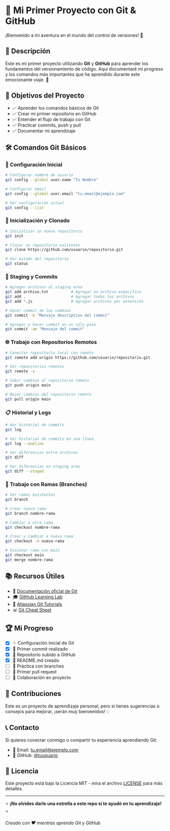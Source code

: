 # 🚀 Mi Primer Proyecto con Git & GitHub

¡Bienvenido a mi aventura en el mundo del control de versiones! 🎉

## 📝 Descripción

Este es mi primer proyecto utilizando **Git** y **GitHub** para aprender los fundamentos del versionamiento de código. Aquí documentaré mi progreso y los comandos más importantes que he aprendido durante este emocionante viaje. 🌟

## 🎯 Objetivos del Proyecto

- ✅ Aprender los comandos básicos de Git
- ✅ Crear mi primer repositorio en GitHub
- ✅ Entender el flujo de trabajo con Git
- ✅ Practicar commits, push y pull
- ✅ Documentar mi aprendizaje

## 🛠️ Comandos Git Básicos

### 🏁 Configuración Inicial
```bash
# Configurar nombre de usuario
git config --global user.name "Tu Nombre"

# Configurar email
git config --global user.email "tu.email@ejemplo.com"

# Ver configuración actual
git config --list
```

### 📂 Inicialización y Clonado
```bash
# Inicializar un nuevo repositorio
git init

# Clonar un repositorio existente
git clone https://github.com/usuario/repositorio.git

# Ver estado del repositorio
git status
```

### 💾 Staging y Commits
```bash
# Agregar archivos al staging area
git add archivo.txt          # Agregar un archivo específico
git add .                    # Agregar todos los archivos
git add *.js                 # Agregar archivos por extensión

# Hacer commit de los cambios
git commit -m "Mensaje descriptivo del commit"

# Agregar y hacer commit en un solo paso
git commit -am "Mensaje del commit"
```

### 🌐 Trabajo con Repositorios Remotos
```bash
# Conectar repositorio local con remoto
git remote add origin https://github.com/usuario/repositorio.git

# Ver repositorios remotos
git remote -v

# Subir cambios al repositorio remoto
git push origin main

# Bajar cambios del repositorio remoto
git pull origin main
```

### 📋 Historial y Logs
```bash
# Ver historial de commits
git log

# Ver historial de commits en una línea
git log --oneline

# Ver diferencias entre archivos
git diff

# Ver diferencias en staging area
git diff --staged
```

### 🌿 Trabajo con Ramas (Branches)
```bash
# Ver ramas existentes
git branch

# Crear nueva rama
git branch nombre-rama

# Cambiar a otra rama
git checkout nombre-rama

# Crear y cambiar a nueva rama
git checkout -b nueva-rama

# Fusionar rama con main
git checkout main
git merge nombre-rama
```

## 📚 Recursos Útiles

- 📖 [Documentación oficial de Git](https://git-scm.com/doc)
- 🎓 [GitHub Learning Lab](https://lab.github.com/)
- 🔧 [Atlassian Git Tutorials](https://www.atlassian.com/git/tutorials)
- 📊 [Git Cheat Sheet](https://education.github.com/git-cheat-sheet-education.pdf)

## 🏆 Mi Progreso

- [x] ✨ Configuración inicial de Git
- [x] 🎯 Primer commit realizado
- [x] 🚀 Repositorio subido a GitHub
- [x] 📝 README.md creado
- [ ] 🌿 Práctica con branches
- [ ] 🔄 Primer pull request
- [ ] 👥 Colaboración en proyecto

## 🤝 Contribuciones

Este es un proyecto de aprendizaje personal, pero si tienes sugerencias o consejos para mejorar, ¡serán muy bienvenidos! 💡

## 📞 Contacto

Si quieres conectar conmigo o compartir tu experiencia aprendiendo Git:

- 💌 Email: tu.email@ejemplo.com
- 🐙 GitHub: [@tuusuario](https://github.com/tuusuario)

## 📄 Licencia

Este proyecto está bajo la Licencia MIT - mira el archivo [LICENSE](LICENSE) para más detalles.

---

⭐ **¡No olvides darle una estrella a este repo si te ayudó en tu aprendizaje!** ⭐

*Creado con ❤️ mientras aprendo Git y GitHub*

